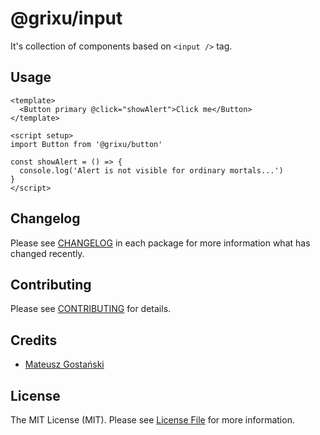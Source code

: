 # @grixu/input

It's collection of components based on `<input />` tag.

## Usage

```vue
<template>
  <Button primary @click="showAlert">Click me</Button>
</template>

<script setup>
import Button from '@grixu/button'

const showAlert = () => {
  console.log('Alert is not visible for ordinary mortals...')
}
</script>
```

## Changelog

Please see [CHANGELOG](CHANGELOG.md) in each package for more information what has changed recently.

## Contributing

Please see [CONTRIBUTING](../../CONTRIBUTING.md) for details.

## Credits

- [Mateusz Gostański](https://github.com/grixu)

## License

The MIT License (MIT). Please see [License File](../../LICENSE.md) for more information.
